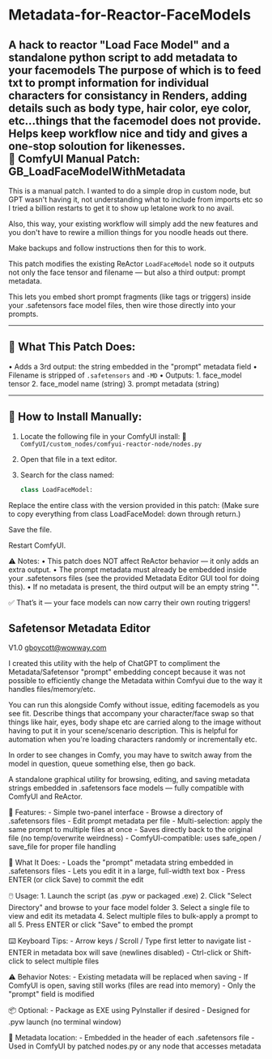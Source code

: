 # Metadata-for-Reactor-FaceModels
A hack to reactor "Load Face Model" and a standalone python script to add metadata to your facemodels
The purpose of which is to feed txt to prompt information for individual characters for consistancy in Renders, adding details such as body type, hair color, eye color, etc...things that the facemodel does not provide.  
Helps keep workflow nice and tidy and gives a one-stop soloution for likenesses.  
📸 ComfyUI Manual Patch: GB_LoadFaceModelWithMetadata
-------------------------------------------------------

This  is a manual patch.  I wanted to do a simple drop in custom node, but GPT wasn't having it, not understanding what to include from imports etc so I tried a billion restarts to get it to show up letalone work to no avail.  

Also, this way, your existing workflow will simply add the new features and you don't have to rewire a million things for  you noodle heads out there.

Make backups and follow instructions then for this to work.

This patch modifies the existing ReActor `LoadFaceModel` node so it outputs
not only the face tensor and filename — but also a third output: prompt metadata.

This lets you embed short prompt fragments (like tags or triggers) inside
your .safetensors face model files, then wire those directly into your prompts.

-----------------------------
🔧 What This Patch Does:
-----------------------------
• Adds a 3rd output: the string embedded in the "prompt" metadata field
• Filename is stripped of `.safetensors` and `-MD`
• Outputs:
    1. face_model tensor
    2. face_model name (string)
    3. prompt metadata (string)

-----------------------------
📂 How to Install Manually:
-----------------------------

1. Locate the following file in your ComfyUI install:
   📍 `ComfyUI/custom_nodes/comfyui-reactor-node/nodes.py`

2. Open that file in a text editor.

3. Search for the class named:
   ```python
   class LoadFaceModel:
Replace the entire class with the version provided in this patch: (Make sure to copy everything from class LoadFaceModel: down through return.)

Save the file.

Restart ComfyUI.

⚠️ Notes:
• This patch does NOT affect ReActor behavior — it only adds an extra output. • The prompt metadata must already be embedded inside your .safetensors files (see the provided Metadata Editor GUI tool for doing this). • If no metadata is present, the third output will be an empty string "".

✅ That’s it — your face models can now carry their own routing triggers!



Safetensor Metadata Editor
---------------------------
V1.0
gboycott@wowway.com

I created this utility with the help of ChatGPT to compliment the Metadata/Safetensor "prompt" embedding concept because it was not possible to efficiently change the Metadata within Comfyui due to the way it handles files/memory/etc.

You can run this alongside Comfy without issue, editing facemodels as you see fit.  Describe things that accompany your character/face swap so that things like hair, eyes, body shape etc are carried along to the image without having to put it in your scene/scenario description.  This is helpful for automation when you're loading characters randomly or incrementally etc.

In order to see changes in Comfy, you may have to switch away from the model in question, queue something else, then go back. 

A standalone graphical utility for browsing, editing, and saving metadata strings
embedded in .safetensors face models — fully compatible with ComfyUI and ReActor.

🚀 Features:
    - Simple two-panel interface
    - Browse a directory of .safetensors files
    - Edit prompt metadata per file
    - Multi-selection: apply the same prompt to multiple files at once
    - Saves directly back to the original file (no temp/overwrite weirdness)
    - ComfyUI-compatible: uses safe_open / save_file for proper file handling

🧠 What It Does:
    - Loads the "prompt" metadata string embedded in .safetensors files
    - Lets you edit it in a large, full-width text box
    - Press ENTER (or click Save) to commit the edit

🖱️ Usage:
    1. Launch the script (as .pyw or packaged .exe)
    2. Click "Select Directory" and browse to your face model folder
    3. Select a single file to view and edit its metadata
    4. Select multiple files to bulk-apply a prompt to all
    5. Press ENTER or click "Save" to embed the prompt

⌨️ Keyboard Tips:
    - Arrow keys / Scroll / Type first letter to navigate list
    - ENTER in metadata box will save (newlines disabled)
    - Ctrl-click or Shift-click to select multiple files

⚠️ Behavior Notes:
    - Existing metadata will be replaced when saving
    - If ComfyUI is open, saving still works (files are read into memory)
    - Only the "prompt" field is modified

📦 Optional:
    - Package as EXE using PyInstaller if desired
    - Designed for .pyw launch (no terminal window)

📁 Metadata location:
    - Embedded in the header of each .safetensors file
    - Used in ComfyUI by patched nodes.py or any node that accesses metadata

